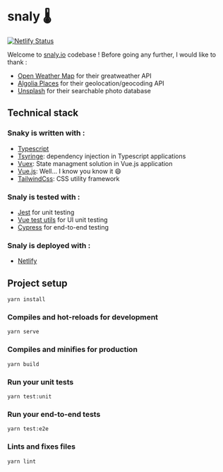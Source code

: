 # snaly 🌡️

[![Netlify Status](https://api.netlify.com/api/v1/badges/40cdaa8b-fc18-4963-9e8a-1deb56c390f2/deploy-status)](https://app.netlify.com/sites/snaly/deploys)

Welcome to [snaly.io](https://snaly.netlify.com/) codebase !
Before going any further, I would like to thank :

-   [Open Weather Map](https://openweathermap.org/) for their greatweather API
-   [Algolia Places](https://community.algolia.com/places/) for their geolocation/geocoding API
-   [Unsplash](https://unsplash.com) for their searchable photo database

## Technical stack

### Snaky is written with :

-   [Typescript](https://www.typescriptlang.org/)
-   [Tsyringe](https://github.com/microsoft/tsyringe): dependency injection in Typescript applications
-   [Vuex](https://vuex.vuejs.org/): State managment solution in Vue.js application
-   [Vue.js](https://vuejs.org/): Well... I know you know it 😄
-   [TailwindCss](https://tailwindcss.com/): CSS utility framework

### Snaly is tested with :

-   [Jest](https://jestjs.io/) for unit testing
-   [Vue test utils](https://vue-test-utils.vuejs.org/) for UI unit testing
-   [Cypress](https://www.cypress.io/) for end-to-end testing

### Snaly is deployed with :

-   [Netlify](https://www.netlify.com/)

## Project setup

```
yarn install
```

### Compiles and hot-reloads for development

```
yarn serve
```

### Compiles and minifies for production

```
yarn build
```

### Run your unit tests

```
yarn test:unit
```

### Run your end-to-end tests

```
yarn test:e2e
```

### Lints and fixes files

```
yarn lint
```
